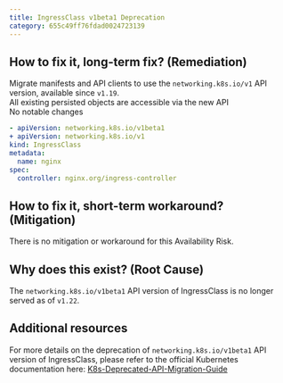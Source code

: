 ```yaml
---
title: IngressClass v1beta1 Deprecation
category: 655c49ff76fdad0024723139
---
```


## How to fix it, long-term fix? (Remediation)

Migrate manifests and API clients to use the `networking.k8s.io/v1` API version, available since `v1.19`.  
All existing persisted objects are accessible via the new API  
No notable changes

```yaml sample-ingressclass.yaml
- apiVersion: networking.k8s.io/v1beta1
+ apiVersion: networking.k8s.io/v1
kind: IngressClass
metadata:
  name: nginx
spec:
  controller: nginx.org/ingress-controller
```

## How to fix it, short-term workaround? (Mitigation)

There is no mitigation or workaround for this Availability Risk.

## Why does this exist? (Root Cause)

The `networking.k8s.io/v1beta1` API version of IngressClass is no longer served as of `v1.22`.

## Additional resources

For more details on the deprecation of `networking.k8s.io/v1beta1` API version of IngressClass, please refer to the official Kubernetes documentation here: [K8s-Deprecated-API-Migration-Guide](https://kubernetes.io/docs/reference/using-api/deprecation-guide/#ingressclass-v122)